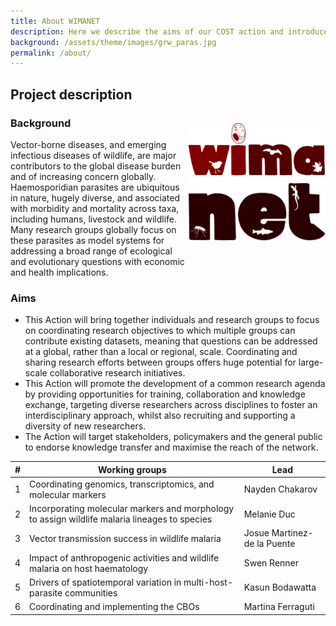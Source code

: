```yaml
---
title: About WIMANET
description: Here we describe the aims of our COST action and introduce the six working groups.
background: /assets/theme/images/grw_paras.jpg
permalink: /about/
---
```


## Project description
### Background 
<img alt="logo" src="../assets/theme/images/logo-big.png" width="220" align="right" style="position: relative; top: -27px;">
Vector-borne diseases, and emerging infectious diseases of wildlife, are major contributors to the global disease burden and of increasing concern globally. Haemosporidian parasites are ubiquitous in nature, hugely diverse, and associated with morbidity and mortality across taxa, including humans, livestock and wildlife. Many research groups globally focus on these parasites as model systems for addressing a broad range of ecological and evolutionary questions with economic and health implications. 

### Aims
- This Action will bring together individuals and research groups to focus on coordinating research objectives to which multiple groups can contribute existing datasets, meaning that questions can be addressed at a global, rather than a local or regional, scale. Coordinating and sharing research efforts between groups offers huge potential for large-scale collaborative research initiatives. 
- This Action will promote the development of a common research agenda by providing opportunities for training, collaboration and knowledge exchange, targeting diverse researchers across disciplines to foster an interdisciplinary approach, whilst also recruiting and supporting a diversity of new researchers. 
- The Action will target stakeholders, policymakers and the general public to endorse knowledge transfer and maximise the reach of the network.

| #  | Working groups      | Lead  | 
| -----  | ----------- | ----------- | 
| 1  | Coordinating genomics, transcriptomics, and molecular markers      | Nayden Chakarov  | 
| 2  | Incorporating molecular markers and morphology to assign wildlife malaria lineages to species   | Melanie Duc  | 
| 3  | Vector transmission success in wildlife malaria     | Josue Martinez-de la Puente  | 
| 4  | Impact of anthropogenic activities and wildlife malaria on host haematology   | Swen Renner  | 
| 5  | Drivers of spatiotemporal variation in multi-host-parasite communities      | Kasun Bodawatta  | 
| 6  | Coordinating and implementing the CBOs   | Martina Ferraguti  | 
